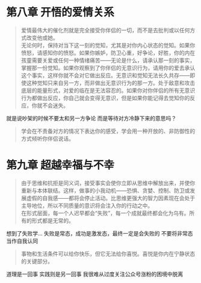 # 第八章 开悟的爱情关系
> 爱情最伟大的催化剂就是完全接受你伴侣的一切，而不是去批判或以任何方式改变他或她。  
> 无论何时，保持对当下这一刻的觉知，尤其是对你内心状态的觉知。如果你愤怒，请感知你的愤怒。如果你嫉妒，防卫心重，好争论，好胜，你的内在孩童需要关爱或任何一种情绪痛苦——无论是什么，请承认那一刻的事实，掌握那一份觉知。如果你观察到了你伴侣的无意识行为，请用你的爱去承认这个事实，这样你就不会对它做出反应。无意识和觉知无法长久共存——即使这种觉知只来自另一方，而非做出无意识行为的那一方。处于敌意和攻击底层的能量形式，对爱的临在是无法容忍的。如果你对你伴侣的所有无意识行为都做出反应，你自己就会变得无意识，但是如果你能记得去觉知你的反应，你就不会迷失。  

就是说吵架的时候不要太和另一方争论 而是等待对方冷静下来的意思吗？
> 学会在不责备对方的情况下表达你的感受，学会用一种开放的、非防御性的方式倾听你伴侣说话。  

# 第九章 超越幸福与不幸
> 由于思维和抗拒是同义词，接受事实会使你立即从思维中解放出来，并使你重新与本体联结。这样，做事的小我动机——恐惧、贪婪、控制、防卫或发展虚假的自我感——都将会停止活动。比思维更强大的智力因素现在会处于主导地位，所以不同质量的意识将会注入你的行动之中。  
> 在形式层面，每一个人迟早都会“失败”，每一个成就最终都会化为乌有。所有的形式都是无常的。  

想到了失败学... 失败是常态，成功是激发态，最终一定是会失败的 不要将非常态当作自我认同
> 事物和生活条件可以给你快乐，但它无法给你喜悦。喜悦是你内在宁静状态的关键部分。  

道理是一回事 实践则是另一回事 我很难从过度关注公众号涨粉的困境中脱离
